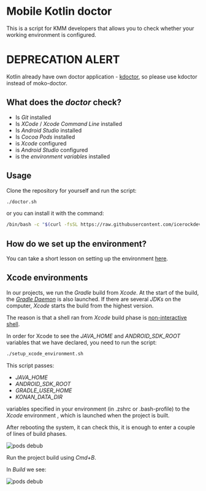 # Mobile Kotlin doctor
This is a script for KMM developers that allows you to check whether your working environment is configured. 

# DEPRECATION ALERT
Kotlin already have own doctor application - [kdoctor](https://github.com/Kotlin/kdoctor), so please use kdoctor instead of moko-doctor.

## What does the *doctor* check?
- Is *Git* installed
- Is *XCode* / *Xcode Command Line* installed
- Is *Android Studio* installed
- Is *Cocoa Pods* installed
- is *Xcode* configured
- is *Android Studio* configured
- is the *environment variables* installed


## Usage

Clone the repository for yourself and run the script:

```bash
./doctor.sh
```

or you can install it with the command:

```bash
/bin/bash -c "$(curl -fsSL https://raw.githubusercontent.com/icerockdev/moko-doctor/main/install_doctor.sh)"
```

## How do we set up the environment?

You can take a short lesson on setting up the environment [here](https://codelabs.kmp.icerock.dev/codelabs/kmm-icerock-onboarding-1-ru/index.html#1).

## Xcode environments

In our projects, we run the *Gradle* build from *Xcode*. At the start of the build, the [*Gradle Daemon*](https://docs.gradle.org/current/userguide/gradle_daemon.html) is also launched. 
If there are several *JDKs* on the computer, *Xcode* starts the build from the highest version.

The reason is that a shell ran from *Xcode* build phase is [non-interactive shell](https://www.vanimpe.eu/2014/01/18/different-shell-types-interactive-non-interactive-login/).

In order for Xcode to see the *JAVA_HOME* and *ANDROID_SDK_ROOT* variables that we have declared, you need to run the script:

```bash
./setup_xcode_environment.sh
```

This script passes:
- *JAVA_HOME* 
- *ANDROID_SDK_ROOT* 
- *GRADLE_USER_HOME*
- *KONAN_DATA_DIR*

variables specified in your environment (in .zshrc or .bash-profile) to the *Xcode* environment , which is launched when the project is built.

After rebooting the system, it can check this, it is enough to enter a couple of lines of build phases.

![pods debub](images/podsDebug.png)

Run the project build using *Cmd+B*. 

In *Build* we see:

![pods debub](images/buildSuccess.png)

